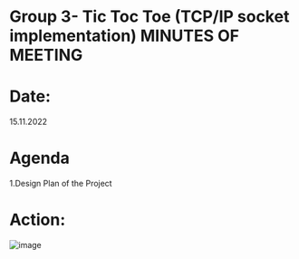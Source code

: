  # Group 3- Tic Toc Toe (TCP/IP socket implementation) MINUTES OF MEETING

# Date: 
15.11.2022 
# Agenda
1.Design Plan of the Project 

 # Action:


 ![image](https://user-images.githubusercontent.com/101192229/201910197-5b6b671e-2946-479a-993f-adc539fd45af.png)


 
